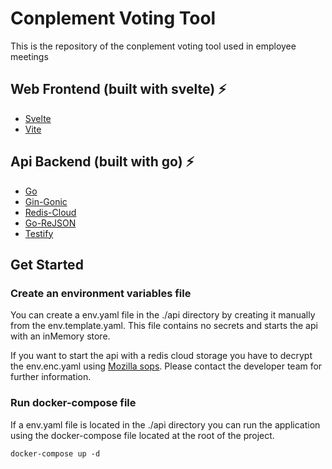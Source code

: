 # Conplement Voting Tool
This is the repository of the conplement voting tool used in employee meetings

## Web Frontend (built with svelte) ⚡️
- [Svelte](https://svelte.dev/)
- [Vite](https://vitejs.dev/)

## Api Backend (built with go) ⚡️
- [Go](https://go.dev/)
- [Gin-Gonic](https://github.com/gin-gonic/gin)
- [Redis-Cloud](https://app.redislabs.com/#/)
- [Go-ReJSON](https://github.com/nitishm/go-rejson)
- [Testify](https://github.com/stretchr/testify)

## Get Started

### Create an environment variables file

You can create a env.yaml file in the ./api directory by creating it manually from the env.template.yaml. This file contains no secrets and starts the api with an inMemory store. 

If you want to start the api with a redis cloud storage you have to decrypt the env.enc.yaml using [Mozilla sops](https://github.com/getsops/sops). Please contact the developer team for further information.

### Run docker-compose file

If a env.yaml file is located in the ./api directory you can run the application using the docker-compose file located at the root of the project.

```shell
docker-compose up -d
```